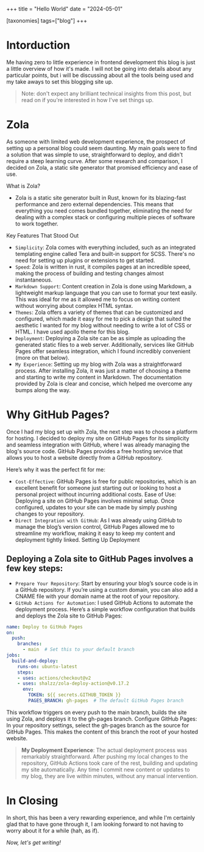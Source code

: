 +++
title = "Hello World"
date = "2024-05-01"

[taxonomies]
tags=["blog"]
+++

# Intorduction

Me having zero to little experience in frontend development this blog is just a little overview of how it's made. I will not be going into details about any particular points, but i will be discussing about all the tools being used and my take aways to set this blogging site up.

> Note: don't expect any brilliant technical insights from this post, but read on if you're interested in how I've set things up.

# Zola

As someone with limited web development experience, the prospect of setting up a personal blog could seem daunting. My main goals were to find a solution that was simple to use, straightforward to deploy, and didn't require a steep learning curve. After some research and comparison, I decided on Zola, a static site generator that promised efficiency and ease of use.

What is Zola?
- Zola is a static site generator built in Rust, known for its blazing-fast performance and zero external dependencies. This means that everything you need comes bundled together, eliminating the need for dealing with a complex stack or configuring multiple pieces of software to work together.

Key Features That Stood Out
 - `Simplicity`: Zola comes with everything included, such as an integrated templating engine called Tera and built-in support for SCSS. There's no need for setting up plugins or extensions to get started.
 - `Speed`: Zola is written in rust, it compiles pages at an incredible speed, making the process of building and testing changes almost instantaneous.
- `Markdown Support`: Content creation in Zola is done using Markdown, a lightweight markup language that you can use to format your text easily. This was ideal for me as it allowed me to focus on writing content without worrying about complex HTML syntax.
- `Themes`: Zola offers a variety of themes that can be customized and configured, which made it easy for me to pick a design that suited the aesthetic I wanted for my blog without needing to write a lot of CSS or HTML. I have used apollo theme for this blog.
- `Deployment`: Deploying a Zola site can be as simple as uploading the generated static files to a web server. Additionally, services like GitHub Pages offer seamless integration, which I found incredibly convenient (more on that below).
- `My Experience`: Setting up my blog with Zola was a straightforward process. After installing Zola, it was just a matter of choosing a theme and starting to write my content in Markdown. The documentation provided by Zola is clear and concise, which helped me overcome any bumps along the way.


# Why GitHub Pages?
Once I had my blog set up with Zola, the next step was to choose a platform for hosting. I decided to deploy my site on GitHub Pages for its simplicity and seamless integration with GitHub, where I was already managing the blog's source code.
GitHub Pages provides a free hosting service that allows you to host a website directly from a GitHub repository. 

Here’s why it was the perfect fit for me:

- `Cost-Effective`: GitHub Pages is free for public repositories, which is an excellent benefit for someone just starting out or looking to host a personal project without incurring additional costs.
Ease of Use: Deploying a site on GitHub Pages involves minimal setup. Once configured, updates to your site can be made by simply pushing changes to your repository.
- `Direct Integration with GitHub`: As I was already using GitHub to manage the blog’s version control, GitHub Pages allowed me to streamline my workflow, making it easy to keep my content and deployment tightly linked.
Setting Up Deployment

## Deploying a Zola site to GitHub Pages involves a few key steps:

- `Prepare Your Repository`: Start by ensuring your blog’s source code is in a GitHub repository. If you’re using a custom domain, you can also add a CNAME file with your domain name at the root of your repository.
- `GitHub Actions for Automation`: I used GitHub Actions to automate the deployment process. Here’s a simple workflow configuration that builds and deploys the Zola site to GitHub Pages:

```yaml
name: Deploy to GitHub Pages
on:
  push:
    branches:
      - main  # Set this to your default branch
jobs:
  build-and-deploy:
    runs-on: ubuntu-latest
    steps:
    - uses: actions/checkout@v2
    - uses: shalzz/zola-deploy-action@v0.17.2
      env:
        TOKEN: ${{ secrets.GITHUB_TOKEN }}
        PAGES_BRANCH: gh-pages  # The default GitHub Pages branch
```
This workflow triggers on every push to the main branch, builds the site using Zola, and deploys it to the gh-pages branch.
Configure GitHub Pages: In your repository settings, select the gh-pages branch as the source for GitHub Pages. This makes the content of this branch the root of your hosted website.

>**My Deployment Experience**: The actual deployment process was remarkably straightforward. After pushing my local changes to the repository, GitHub Actions took care of the rest, building and updating my site automatically. Any time I commit new content or updates to my blog, they are live within minutes, without any manual intervention.

# In Closing

In short, this has been a very rewarding experience, and while I'm certainly glad that to have gone through it, I am looking forward to not having to worry about it for a while (hah, as if).

*Now, let's get writing!*
